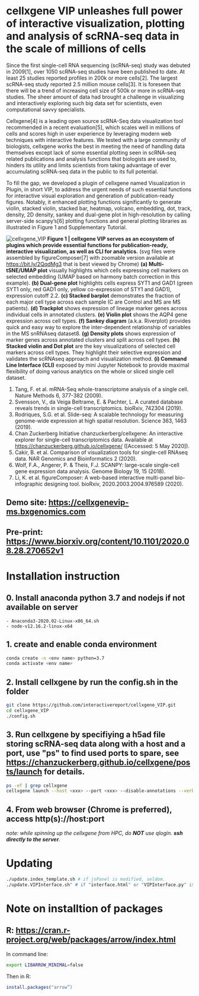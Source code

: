 # cellxgene VIP unleashes full power of interactive visualization, plotting and analysis of scRNA-seq data in the scale of millions of cells


Since the first single-cell RNA sequencing (scRNA-seq) study was debuted in 2009[1], over 1050 scRNA-seq studies have been published to date. At least 25 studies reported profiles in 200k or more cells[2]. The largest scRNA-seq study reported 2.5 million mouse cells[3]. It is foreseen that there will be a trend of increasing cell size of 500k or more in scRNA-seq studies. The sheer amount of data had brought a challenge in visualizing and interactively exploring such big data set for scientists, even computational savvy specialists.

Cellxgene[4] is a leading open source scRNA-Seq data visualization tool recommended in a recent evaluation[5], which scales well in millions of cells and scores high in user experience by leveraging modern web techniques with interactive features. We tested with a large community of biologists, cellxgene works the best in meeting the need of handling data themselves except lack of some essential plotting seen in scRNA-seq related publications and analysis functions that biologists are used to, hinders its utility and limits scientists from taking advantage of ever accumulating scRNA-seq data in the public to its full potential.

To fill the gap, we developed a plugin of cellxgene named Visualization in Plugin, in short VIP, to address the urgent needs of such essential functions for interactive visual exploration and generation of publication-ready figures. Notably, it enhanced plotting functions significantly to generate violin, stacked violin, stacked bar, heatmap, volcano, embedding, dot, track, density, 2D density, sankey and dual-gene plot in high-resolution by calling server-side scanpy’s[6] plotting functions and general plotting libraries as illustrated in Figure 1 and Supplementary Tutorial.

![cellxgene_VIP](https://interactivereport.github.io/cellxgene_VIP/cellxgene_VIP.png?raw=true "cellxgene_VIP")
**Figure 1 | cellxgene VIP serves as an ecosystem of plugins which provide essential functions for
publication-ready, interactive visualization, as well as CLI for analytics.** (svg files were assembled by
figureComposer[7] with zoomable version available at https://bit.ly/2QqdMg3 that is best viewed by Chrome)
**(a) Multi-tSNE/UMAP plot** visually highlights which cells expressing cell markers on selected embedding (UMAP
based on harmony batch correction in this example). **(b) Dual-gene plot** highlights cells express SYT1 and GAD1
(green SYT1 only, red GAD1 only, yellow co-expression of STY1 and GAD1), expression cutoff 2.2. **(c) Stacked
barplot** demonstrates the fraction of each major cell type across each sample (C are Control and MS are MS
patients). **(d) Trackplot** shows expression of lineage marker genes across individual cells in annotated clusters.
**(e) Violin plot** shows the AQP4 gene expression across cell types. **(f) Sankey diagram** (a.k.a. Riverplot) provides
quick and easy way to explore the inter-dependent relationship of variables in the MS snRNAseq dataset8. **(g)
Density plots** shows expression of marker genes across annotated clusters and split across cell types. **(h)
Stacked violin and Dot plot** are the key visualizations of selected cell markers across cell types. They highlight
their selective expression and validates the scRNAseq approach and visualization method. **(i) Command Line
Interface (CLI)** exposed by mini Jupyter Notebook to provide maximal flexibility of doing various analytics on the
whole or sliced single cell dataset.

1.	Tang, F. et al. mRNA-Seq whole-transcriptome analysis of a single cell. Nature Methods 6, 377-382 (2009).
2.	Svensson, V., da Veiga Beltrame, E. & Pachter, L. A curated database reveals trends in single-cell transcriptomics. bioRxiv, 742304 (2019).
3.	Rodriques, S.G. et al. Slide-seq: A scalable technology for measuring genome-wide expression at high spatial resolution. Science 363, 1463 (2019).
4.	Chan Zuckerberg Initiative chanzuckerberg/cellxgene: An interactive explorer for single-cell transcriptomics data. Available at https://chanzuckerberg.github.io/cellxgene/ ([Accessed: 5 May 2020]).
5.	Cakir, B. et al. Comparison of visualization tools for single-cell RNAseq data. NAR Genomics and Bioinformatics 2 (2020).
6.	Wolf, F.A., Angerer, P. & Theis, F.J. SCANPY: large-scale single-cell gene expression data analysis. Genome Biology 19, 15 (2018).
7. Li, K. et al. figureComposer: A web-based interactive multi-panel bio-infographic designing tool. bioRxiv, 2020.2003.2004.976589 (2020).

## Demo site: https://cellxgenevip-ms.bxgenomics.com

## Pre-print: https://www.biorxiv.org/content/10.1101/2020.08.28.270652v1

# Installation instruction

## 0. Install anaconda python 3.7 and nodejs if not available on server
    - Anaconda3-2020.02-Linux-x86_64.sh
    - node-v12.16.2-linux-x64

## 1. create and enable conda environment
``` bash
conda create -n <env name> python=3.7
conda activate <env name>
```
## 2. Install cellxgene by run the config.sh in the folder
```bash
git clone https://github.com/interactivereport/cellxgene_VIP.git
cd cellxgene_VIP
./config.sh
```
## 3. Run cellxgene by specifiying a h5ad file storing scRNA-seq data along with a host and a port, use "ps" to find used ports to spare, see https://chanzuckerberg.github.io/cellxgene/posts/launch for details.
```bash
ps -ef | grep cellxgene
cellxgene launch --host <xxx> --port <xxx> --disable-annotations --verbose <h5ad file>
```
## 4. From web browser (Chrome is preferred), access http(s)://host:port
*note: while spinning up the cellxgene from HPC, do **NOT** use qlogin. **ssh directly to the server**.*

# Updating
```bash
./update.index_template.sh # if jsPanel is modified, seldom.
./update.VIPInterface.sh" # if "interface.html" or "VIPInterface.py" is modified, often.
```

# Note on installtion of packages
## R: https://cran.r-project.org/web/packages/arrow/index.html 
In command line:
```bash
export LIBARROW_MINIMAL=false
```
Then in R:
```R
install.packages("arrow”)
```

